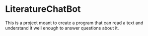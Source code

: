 # LiteratureChatBot
This is a project meant to create a program that can read a text and understand it well enough to answer questions about it.
